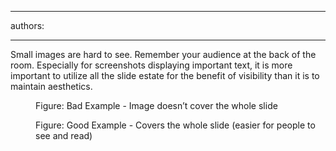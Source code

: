 

---
authors:

---




<span class='intro'> Small images are hard to see. Remember&#160;your audience at the back of the room. Especially for screenshots displaying important text, it is more important to utilize all the slide estate for the benefit of visibility than it is to maintain aesthetics.
 </span>


  <dl>
    <dt><img alt="" class="ms-rteCustom-ImageArea" src="/Standards/Communication/RulesToBetterPowerpointPresentations/PublishingImages/badSmall.jpg" /> </dt>
    <dd class="ms-rteCustom-FigureBad">Figure&#58; Bad Example - Image doesn’t cover the whole slide </dd>
</dl>
<dl>
    <dt><img alt="" class="ms-rteCustom-ImageArea" src="/Standards/Communication/RulesToBetterPowerpointPresentations/PublishingImages/goodbig.jpg" /> </dt>
    <dd class="ms-rteCustom-FigureGood">Figure&#58; Good Example - Covers the whole slide (easier for people to see and read) </dd>
</dl>



